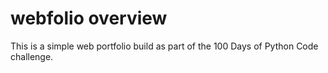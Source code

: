 # webfolio overview
This is a simple web portfolio build as part of the 100 Days of Python Code challenge.
